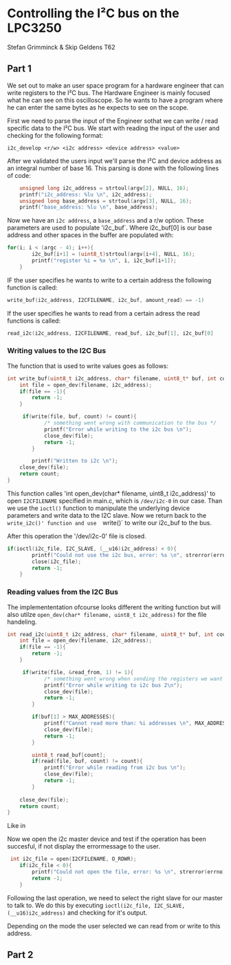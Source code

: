 # Controlling the I²C bus on the LPC3250
Stefan Grimminck & Skip Geldens
T62

## Part 1 
We set out to make an user space program for a hardware engineer that can write registers to the  I²C bus.
The Hardware Engineer is mainly focused what he can see on this oscilloscope. So he wants to have a
program where he can enter the same bytes as he expects to see on the scope.


First we need to parse the input of the Engineer sothat we can write / read specific data to the I²C bus. 
We start with reading the input of the user and checking for the following format:

`i2c_develop <r/w> <i2c address> <device address> <value>`

After we validated the users input we'll parse the I²C and device address as an integral number of base 16.
This parsing is done with the following lines of code:
```c
    unsigned long i2c_address = strtoul(argv[2], NULL, 16);
    printf("i2c_address: %lu \n", i2c_address);
    unsigned long base_address = strtoul(argv[3], NULL, 16);
    printf("base_address: %lu \n", base_address);

```
Now we have an `i2c address`, a `base_address` and a r/w option. These parameters are used to populate 'i2c_buf`. 
Where i2c_buf[0] is our base address and other spaces in the buffer are populated with:
```c
for(i; i < (argc - 4); i++){
        i2c_buf[i+1] = (uint8_t)strtoul(argv[i+4], NULL, 16);
        printf("register %i = %x \n", i, i2c_buf[i+1]);
    }
```

IF the user specifies he wants to write to a certain address the following function is called:
```c
write_buf(i2c_address, I2CFILENAME, i2c_buf, amount_read) == -1)
```

If the user specifies he wants to read from a certain adress the read functions is called:

```c
read_i2c(i2c_address, I2CFILENAME, read_buf, i2c_buf[1], i2c_buf[0]
``` 

### Writing values to the I2C Bus ###

The function that is used to write values goes as follows:
```c
int write_buf(uint8_t i2c_address, char* filename, uint8_t* buf, int count){
    int file = open_dev(filename, i2c_address);
    if(file == -1){
        return -1;
    }

     if(write(file, buf, count) != count){
            /* something went wrong with communication to the bus */
            printf("Error while writing to the i2c bus \n");
            close_dev(file);
            return -1;
        }

        printf("Written to i2c \n");
    close_dev(file);
    return count;
}
```

This function calles 'int open_dev(char* filename, uint8_t i2c_address)' to open `I2CFILENAME` specified in main.c, which is `/dev/i2c-0` in our case. Than we use the `ioctl()` function to manipulate the underlying device parameters and write data to the I2C slave. 
Now we return back to the `write_i2c()' function and use  `write()` to write our i2c_buf to the bus.


After this operation the '/dev/i2c-0' file is closed.

```c
if(ioctl(i2c_file, I2C_SLAVE, (__u16)i2c_address) < 0){
        printf("Could not use the i2c bus, error: %s \n", strerror(errno));
        close(i2c_file);
        return -1;
    }
```
    

### Reading values from the I2C Bus ###

The implemententation ofcourse looks different the writing function but will also utilze `open_dev(char* filename, uint8_t i2c_address)` for the file handeling.

```c
int read_i2c(uint8_t i2c_address, char* filename, uint8_t* buf, int count, uint8_t read_from){
    int file = open_dev(filename, i2c_address);
    if(file == -1){
        return -1;
    }

     if(write(file, &read_from, 1) != 1){
            /* something went wrong when sending the registers we want to read */
            printf("Error while writing to i2c bus 2\n");
            close_dev(file);
            return -1;
        }

        if(buf[1] > MAX_ADDRESSES){
            printf("Cannot read more than: %i addresses \n", MAX_ADDRESSES);
            close_dev(file);
            return -1;
        }

        uint8_t read_buf[count];
        if(read(file, buf, count) != count){
            printf("Error while reading from i2c bus \n");
            close_dev(file);
            return -1;
        }
    
    close_dev(file);
    return count;
}
```
Like in






Now we open the i2c master device and test if the operation has been succesful, if not display the errormessage to the user.
```c
 int i2c_file = open(I2CFILENAME, O_RDWR);
    if(i2c_file < 0){
        printf("Could not open the file, error: %s \n", strerror(errno));
        return -1;
    }
```
Following the last operation, we need to select the right slave for our master to talk to. We do this by executing
`ioctl(i2c_file, I2C_SLAVE, (__u16)i2c_address)`
and checking for it's output.

Depending on the mode the user selected we can read from or write to this address.

## Part 2
